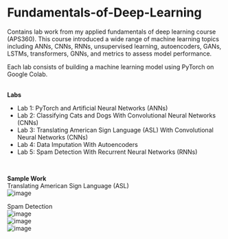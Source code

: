 # Fundamentals-of-Deep-Learning

Contains lab work from my applied fundamentals of deep learning course (APS360). This course introduced a wide range of machine learning topics including ANNs, CNNs, RNNs, unsupervised learning, autoencoders, GANs, LSTMs, transformers, GNNs, and metrics to assess model performance.<br />

Each lab consists of building a machine learning model using PyTorch on Google Colab. <br /> <br />

**Labs**
<ul> 
  <li>Lab 1: PyTorch and Artificial Neural Networks (ANNs)</li>
  <li>Lab 2: Classifying Cats and Dogs With Convolutional Neural Networks (CNNs)</li>
  <li>Lab 3: Translating American Sign Language (ASL) With Convolutional Neural Networks (CNNs)</li>
  <li>Lab 4: Data Imputation With Autoencoders</li>
  <li>Lab 5: Spam Detection With Recurrent Neural Networks (RNNs)</li>
</ul> <br />

**Sample Work** <br />
Translating American Sign Language (ASL) <br />
![image](https://github.com/YangXu-0/Fundamentals-of-Deep-Learning/assets/82414709/bdbcf5e1-7191-4e6c-b47a-3e70ec48b1e0)

Spam Detection <br />
![image](https://github.com/YangXu-0/Fundamentals-of-Deep-Learning/assets/82414709/643b00c0-e6a6-4bca-87a3-368eaa5327fe) <br />
![image](https://github.com/YangXu-0/Fundamentals-of-Deep-Learning/assets/82414709/71215e0f-451b-479f-9991-1a5083dbfdb4) <br />
![image](https://github.com/YangXu-0/Fundamentals-of-Deep-Learning/assets/82414709/95476255-b1ed-4f3b-8816-1a9347e1c535)

